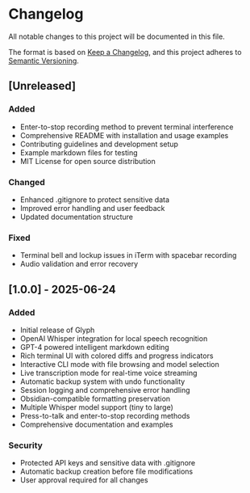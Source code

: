 # Changelog

All notable changes to this project will be documented in this file.

The format is based on [Keep a Changelog](https://keepachangelog.com/en/1.0.0/),
and this project adheres to [Semantic Versioning](https://semver.org/spec/v2.0.0.html).

## [Unreleased]

### Added
- Enter-to-stop recording method to prevent terminal interference
- Comprehensive README with installation and usage examples
- Contributing guidelines and development setup
- Example markdown files for testing
- MIT License for open source distribution

### Changed
- Enhanced .gitignore to protect sensitive data
- Improved error handling and user feedback
- Updated documentation structure

### Fixed
- Terminal bell and lockup issues in iTerm with spacebar recording
- Audio validation and error recovery

## [1.0.0] - 2025-06-24

### Added
- Initial release of Glyph
- OpenAI Whisper integration for local speech recognition
- GPT-4 powered intelligent markdown editing
- Rich terminal UI with colored diffs and progress indicators
- Interactive CLI mode with file browsing and model selection
- Live transcription mode for real-time voice streaming
- Automatic backup system with undo functionality
- Session logging and comprehensive error handling
- Obsidian-compatible formatting preservation
- Multiple Whisper model support (tiny to large)
- Press-to-talk and enter-to-stop recording methods
- Comprehensive documentation and examples

### Security
- Protected API keys and sensitive data with .gitignore
- Automatic backup creation before file modifications
- User approval required for all changes